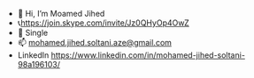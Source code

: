 - 👋 Hi, I’m Moamed Jihed 
- 📞https://join.skype.com/invite/Jz0QHyOp4OwZ 
- 💞️ Single
- 📫 mohamed.jihed.soltani.aze@gmail.com
- LinkedIn https://www.linkedin.com/in/mohamed-jihed-soltani-98a196103/


